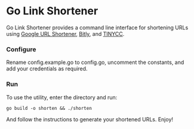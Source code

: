 # Go Link Shortener

Go Link Shortener provides a command line interface for shortening URLs using [Google URL Shortener](https://goo.gl/), [Bitly](https://bitly.com/), and [TINYCC](https://tiny.cc/).

### Configure

Rename config.example.go to config.go, uncomment the constants, and add your credentials as required.

### Run

To use the utility, enter the directory and run:

```
go build -o shorten && ./shorten
```

And follow the instructions to generate your shortened URLs. Enjoy!
